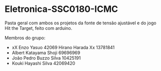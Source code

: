 # Eletronica-SSC0180-ICMC
Pasta geral com ambos os projetos da fonte de tensão ajustável e do jogo Hit the Target, feito com arduino.

Membros do grupo:
- xX Enzo Yasuo 42069 Hirano Harada Xx 13781841
- Albert Katayama Shoji 69696969
- João Pedro Buzzo Silva 10425191
- Kouki Hayashi Silva 42069420

